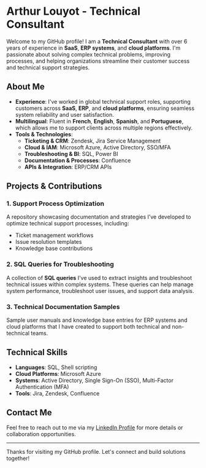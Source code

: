 # Arthur Louyot - Technical Consultant

Welcome to my GitHub profile! I am a **Technical Consultant** with over 6 years of experience in **SaaS**, **ERP systems**, and **cloud platforms**. I'm passionate about solving complex technical problems, improving processes, and helping organizations streamline their customer success and technical support strategies.

## About Me

- **Experience**: I've worked in global technical support roles, supporting customers across **SaaS**, **ERP**, and **cloud platforms**, ensuring seamless system reliability and user satisfaction.
- **Multilingual**: Fluent in **French**, **English**, **Spanish**, and **Portuguese**, which allows me to support clients across multiple regions effectively.
- **Tools & Technologies**: 
  - **Ticketing & CRM**: Zendesk, Jira Service Management
  - **Cloud & IAM**: Microsoft Azure, Active Directory, SSO/MFA
  - **Troubleshooting & BI**: SQL, Power BI
  - **Documentation & Processes**: Confluence
  - **APIs & Integration**: ERP/CRM APIs

## Projects & Contributions

### 1. **Support Process Optimization**
A repository showcasing documentation and strategies I’ve developed to optimize technical support processes, including:
- Ticket management workflows
- Issue resolution templates
- Knowledge base contributions

### 2. **SQL Queries for Troubleshooting**
A collection of **SQL queries** I've used to extract insights and troubleshoot technical issues within complex systems. These queries can help manage system performance, troubleshoot user issues, and support data analysis.

### 3. **Technical Documentation Samples**
Sample user manuals and knowledge base entries for ERP systems and cloud platforms that I have created to support both technical and non-technical teams.

## Technical Skills

- **Languages**: SQL, Shell scripting
- **Cloud Platforms**: Microsoft Azure
- **Systems**: Active Directory, Single Sign-On (SSO), Multi-Factor Authentication (MFA)
- **Tools**: Jira, Zendesk, Confluence

## Contact Me

Feel free to reach out to me via my [LinkedIn Profile](https://www.linkedin.com/in/arthur-louyot/) for more details or collaboration opportunities.

---

Thanks for visiting my GitHub profile. Let's connect and build solutions together!
